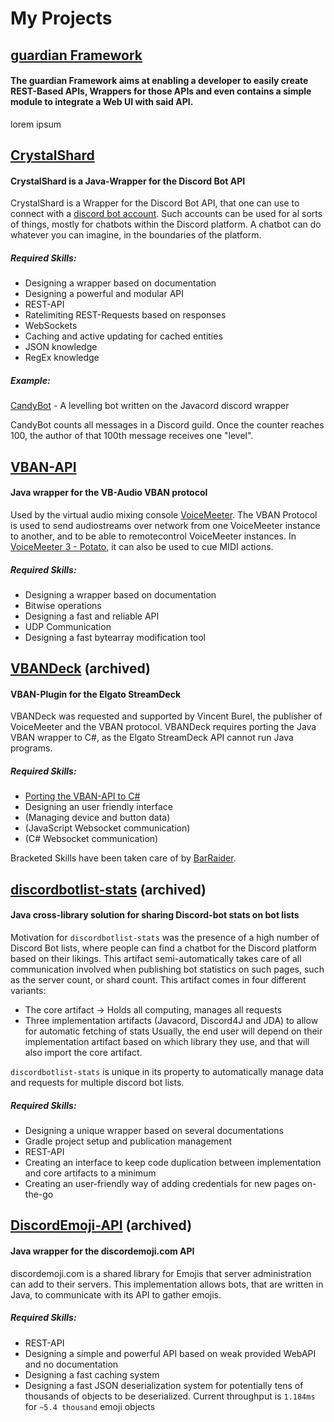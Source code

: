 # My Projects

## [guardian Framework](https://github.com/comroid-git/guardian-framework)
#### The guardian Framework aims at enabling a developer to easily create REST-Based APIs, Wrappers for those APIs and even contains a simple module to integrate a Web UI with said API.

lorem ipsum

## [CrystalShard](https://github.com/comroid-git/CrystalShard)
#### CrystalShard is a Java-Wrapper for the Discord Bot API

CrystalShard is a Wrapper for the Discord Bot API, that one can use to connect with a [discord bot account](https://discordapp.com/developers/applications/).
Such accounts can be used for al sorts of things, mostly for chatbots within the Discord platform.
A chatbot can do whatever you can imagine, in the boundaries of the platform.

##### Required Skills:
- Designing a wrapper based on documentation
- Designing a powerful and modular API
- REST-API
- Ratelimiting REST-Requests based on responses
- WebSockets
- Caching and active updating for cached entities
- JSON knowledge
- RegEx knowledge

##### Example:
[CandyBot](https://github.com/comroid-git/CandyBot) - A levelling bot written on the Javacord discord wrapper

CandyBot counts all messages in a Discord guild. Once the counter reaches 100, the author of that 100th message receives one "level".


## [VBAN-API](https://github.com/comroid-git/VBAN-API)
#### Java wrapper for the VB-Audio VBAN protocol

Used by the virtual audio mixing console [VoiceMeeter](https://www.vb-audio.com/Voicemeeter/banana.htm).
The VBAN Protocol is used to send audiostreams over network from one VoiceMeeter instance to another, and to be able to remotecontrol VoiceMeeter instances.
In [VoiceMeeter 3 - Potato](https://www.vb-audio.com/Voicemeeter/potato.htm), it can also be used to cue MIDI actions.

##### Required Skills:
- Designing a wrapper based on documentation
- Bitwise operations
- Designing a fast and reliable API
- UDP Communication
- Designing a fast bytearray modification tool


## [VBANDeck](https://github.com/burdoto/VBANDeck) (archived)
#### VBAN-Plugin for the Elgato StreamDeck

VBANDeck was requested and supported by Vincent Burel, the publisher of VoiceMeeter and the VBAN protocol.
VBANDeck requires porting the Java VBAN wrapper to C#, as the Elgato StreamDeck API cannot run Java programs.

##### Required Skills:
- [Porting the VBAN-API to C#](https://github.com/burdoto/VBAN-API-CS)
- Designing an user friendly interface
- (Managing device and button data)
- (JavaScript Websocket communication)
- (C# Websocket communication)

Bracketed Skills have been taken care of by [BarRaider](https://github.com/BarRaider/streamdeck-tools).


## [discordbotlist-stats](https://github.com/burdoto/discordbotlist-stats) (archived)
#### Java cross-library solution for sharing Discord-bot stats on bot lists

Motivation for `discordbotlist-stats` was the presence of a high number of Discord Bot lists, where people can find a chatbot for the Discord platform based on their likings.
This artifact semi-automatically takes care of all communication involved when publishing bot statistics on such pages, such as the server count, or shard count.
This artifact comes in four different variants:
- The core artifact -> Holds all computing, manages all requests
- Three implementation artifacts (Javacord, Discord4J and JDA) to allow for automatic fetching of stats
Usually, the end user will depend on their implementation artifact based on which library they use, and that will also import the core artifact.

`discordbotlist-stats` is unique in its property to automatically manage data and requests for multiple discord bot lists.

##### Required Skills:
- Designing a unique wrapper based on several documentations
- Gradle project setup and publication management
- REST-API
- Creating an interface to keep code duplication between implementation and core artifacts to a minimum
- Creating an user-friendly way of adding credentials for new pages on-the-go


## [DiscordEmoji-API](https://github.com/burdoto/DiscordEmoji-API) (archived)
#### Java wrapper for the discordemoji.com API

discordemoji.com is a shared library for Emojis that server administration can add to their servers.
This implementation allows bots, that are written in Java, to communicate with its API to gather emojis.

##### Required Skills:
- REST-API
- Designing a simple and powerful API based on weak provided WebAPI and no documentation
- Designing a fast caching system
- Designing a fast JSON deserialization system for potentially tens of thousands of objects to be deserialized. Current throughput is `1.184ms` for `~5.4 thousand` emoji objects
